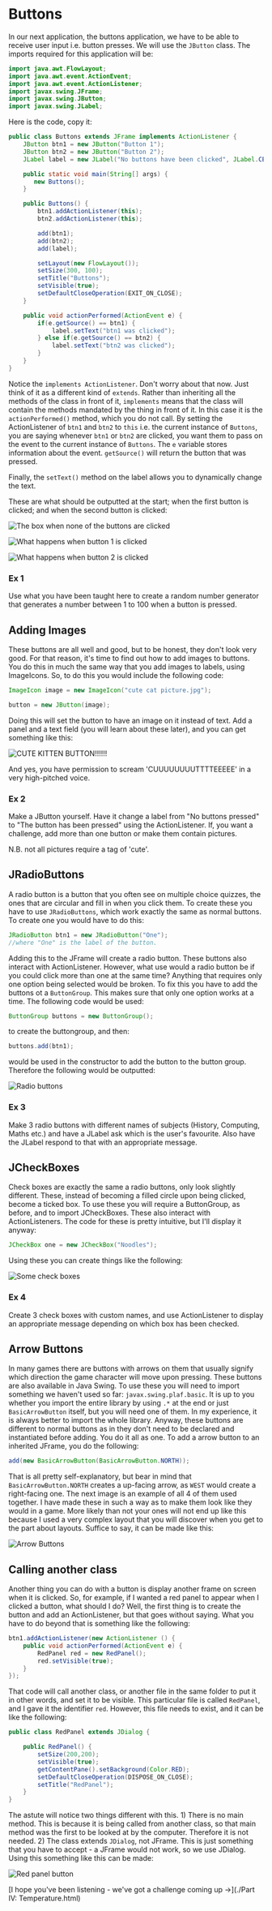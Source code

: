 Buttons
===

In our next application, the buttons application, we have to be able to receive user input i.e. button presses. We will use the `JButton` class. The imports required for this application will be:

```java
import java.awt.FlowLayout;
import java.awt.event.ActionEvent;
import java.awt.event.ActionListener;
import javax.swing.JFrame;
import javax.swing.JButton;
import javax.swing.JLabel;
```

Here is the code, copy it:

```java
public class Buttons extends JFrame implements ActionListener {
    JButton btn1 = new JButton("Button 1");
    JButton btn2 = new JButton("Button 2");
	JLabel label = new JLabel("No buttons have been clicked", JLabel.CENTER);

    public static void main(String[] args) {
       new Buttons();
    }

    public Buttons() {
        btn1.addActionListener(this);
	    btn2.addActionListener(this);

        add(btn1);
	    add(btn2);
	    add(label);

        setLayout(new FlowLayout());
	    setSize(300, 100);
	    setTitle("Buttons");
	    setVisible(true);
	    setDefaultCloseOperation(EXIT_ON_CLOSE);
	}

    public void actionPerformed(ActionEvent e) {
        if(e.getSource() == btn1) {
            label.setText("btn1 was clicked");
        } else if(e.getSource() == btn2) {
            label.setText("btn2 was clicked");
        }
    }
}
```

Notice the `implements ActionListener`. Don't worry about that now. Just think of it as a different kind of `extends`. Rather than inheriting all the methods of the class in front of it, `implements` means that the class will contain the methods mandated by the thing in front of it. In this case it is the `actionPerformed()` method, which you do not call. By setting the ActionListener of `btn1` and `btn2` to `this` i.e. the current instance of `Buttons`, you are saying whenever `btn1` or `btn2` are clicked, you want them to pass on the event to the current instance of `Buttons`. The `e` variable stores information about the event. `getSource()` will return the button that was pressed.

Finally, the `setText()` method on the label allows you to dynamically change the text.

These are what should be outputted at the start; when the first button is clicked; and when the second button is clicked:

![The box when none of the buttons are clicked](../../Images/Chapter-IV/Buttons/Buttons_none_clicked.png)

![What happens when button 1 is clicked](../../Images/Chapter-IV/Buttons/btn1_clicked.png)

![What happens when button 2 is clicked](../../Images/Chapter-IV/Buttons/btn2_clicked.png)

### Ex 1
Use what you have been taught here to create a random number generator that generates a number between 1 to 100 when a button is pressed.

## Adding Images
These buttons are all well and good, but to be honest, they don't look very good. For that reason, it's time to find out how to add images to buttons. You do this in much the same way that you add images to labels, using ImageIcons. So, to do this you would include the following code:

```java
ImageIcon image = new ImageIcon("cute cat picture.jpg");

button = new JButton(image);
```

Doing this will set the button to have an image on it instead of text. Add a panel and a text field (you will learn about these later), and you can get something like this:

![CUTE KITTEN BUTTON!!!!!!](../../Images/Chapter-IV/Buttons/image_buttons.png)

And yes, you have permission to scream 'CUUUUUUUUTTTTEEEEE' in a very high-pitched voice. 

### Ex 2 
Make a JButton yourself. Have it change a label from "No buttons pressed" to "The button has been pressed" using the ActionListener. If, you want a challenge, add more than one button or make them contain pictures.

N.B. not all pictures require a tag of 'cute'.

## JRadioButtons
A radio button is a button that you often see on multiple choice quizzes, the ones that are circular and fill in when you click them. To create these you have to use `JRadioButtons`, which work exactly the same as normal buttons. To create one you would have to do this:

```java
JRadioButton btn1 = new JRadioButton("One");
//where "One" is the label of the button.
```

Adding this to the JFrame will create a radio button. These buttons also interact with ActionListener. However, what use would a radio button be if you could click more than one at the same time? Anything that requires only one option being selected would be broken. To fix this you have to add the buttons ot a `ButtonGroup`. This makes sure that only one option works at a time. The following code would be used:

```java
ButtonGroup buttons = new ButtonGroup();
```

to create the buttongroup, and then:

```java
buttons.add(btn1);
```

would be used in the constructor to add the button to the button group. Therefore the following would be outputted:

![Radio buttons](../../Images/Chapter-IV/Buttons/radio.png)

### Ex 3
Make 3 radio buttons with different names of subjects (History, Computing, Maths etc.) and have a JLabel ask which is the user's favourite. Also have the JLabel respond to that with an appropriate message.

## JCheckBoxes
Check boxes are exactly the same a radio buttons, only look slightly different. These, instead of becoming a filled circle upon  being clicked, become a ticked box. To use these you will require a ButtonGroup, as before, and to import JCheckBoxes. These also interact with ActionListeners. The code for these is pretty intuitive, but I'll display it anyway:

```java
JCheckBox one = new JCheckBox("Noodles");
```

Using these you can create things like the following:

![Some check boxes](../../Images/Chapter-IV/Buttons/check_boxes.png)

### Ex 4
Create 3 check boxes with custom names, and use ActionListener to display an appropriate message depending on which box has been checked.

## Arrow Buttons
In many games there are buttons with arrows on them that usually signify which direction the game character will move upon pressing. These buttons are also available in Java Swing. To use these you will need to import something we haven't used so far: `javax.swing.plaf.basic`. It is up to you whether you import the entire library by using `.*` at the end or just `BasicArrowButton` itself, but you will need one of them. In my experience, it is always better to import the whole library. Anyway, these buttons are different to normal buttons as in they don't need to be declared and instantiated before adding. You do it all as one. To add a arrow button to an inherited JFrame, you do the following:

```java
add(new BasicArrowButton(BasicArrowButton.NORTH));
```

That is all pretty self-explanatory, but bear in mind that `BasicArrowButton.NORTH` creates a up-facing arrow, as `WEST` would create a right-facing one. The next image is an example of all 4 of them used together. I have made these in such a way as to make them look like they would in a game. More likely than not your ones will not end up like this because I used a very complex layout that you will discover when you get to the part about layouts. Suffice to say, it can be made like this:

![Arrow Buttons](../../Images/Chapter-IV/Buttons/arrow_buttons.png)

## Calling another class
Another thing you can do with a button is display another frame on screen when it is clicked. So, for example, if I wanted a red panel to appear when I clicked a button, what should I do? Well, the first thing is to create the button and add an ActionListener, but that goes without saying. What you have to do beyond that is something like the following:

```java
btn1.addActionListener(new ActionListener () {
	public void actionPerformed(ActionEvent e) {
		RedPanel red = new RedPanel();
		red.setVisible(true);
	}
});
```

That code will call another class, or another file in the same folder to put it in other words, and set it to be visible. This particular file is called `RedPanel`, and I gave it the identifier `red`. However, this file needs to exist, and it can be like the following:

```java
public class RedPanel extends JDialog {

	public RedPanel() {
		setSize(200,200);
		setVisible(true);
		getContentPane().setBackground(Color.RED);
		setDefaultCloseOperation(DISPOSE_ON_CLOSE);
		setTitle("RedPanel");
	}
}
```
The astute will notice two things different with this. 1) There is no main method. This is because it is being called from another class, so that main method was the first to be looked at by the computer. Therefore it is not needed. 2) The class extends `JDialog`, not JFrame. This is just something that you have to accept - a JFrame would not work, so we use JDialog. Using this something like this can be made:
 
![Red panel button](../../Images/Chapter-IV/Buttons/calling_panel.png)

[I hope you've been listening - we've got a challenge coming up &rarr;](./Part IV: Temperature.html)
